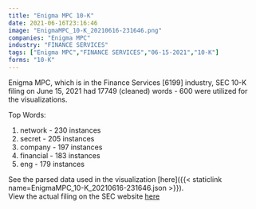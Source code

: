 ```yaml
---
title: "Enigma MPC 10-K"
date: 2021-06-16T23:16:46
image: "EnigmaMPC_10-K_20210616-231646.png"
companies: "Enigma MPC"
industry: "FINANCE SERVICES"
tags: ["Enigma MPC","FINANCE SERVICES","06-15-2021","10-K"]
forms: "10-K"
---
```

Enigma MPC, which is in the Finance Services [6199] industry, SEC 10-K filing on June 15, 2021 had 17749 (cleaned) words - 600 were utilized for the visualizations.

Top Words:
1. network - 230 instances
2. secret - 205 instances
3. company - 197 instances
4. financial - 183 instances
5. eng - 179 instances


See the parsed data used in the visualization [here]({{< staticlink name=EnigmaMPC_10-K_20210616-231646.json >}}).  
View the actual filing on the SEC website [here](https://www.sec.gov/Archives/edgar/data/1816114/0001213900-21-032506.txt)